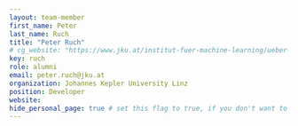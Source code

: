 ```yaml
---
layout: team-member
first_name: Peter
last_name: Ruch
title: "Peter Ruch"
# cg_website: "https://www.jku.at/institut-fuer-machine-learning/ueber-uns/team/peter-ruch-msc/" #remove to show person directly on data-vis page
key: ruch
role: alumni
email: peter.ruch@jku.at
organization: Johannes Kepler University Linz
position: Developer
website: 
hide_personal_page: true # set this flag to true, if you don't want to link a personal page
---
```



